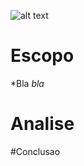 ![alt text](https://duckduckgo.com/?q=data+sus&iax=images&ia=images&iai=https%3A%2F%2Fdatasus.saude.gov.br%2Fwp-content%2Fuploads%2F2019%2F11%2FTabnet.png)

# Escopo
*Bla
*bla*

# Analise
#Conclusao
